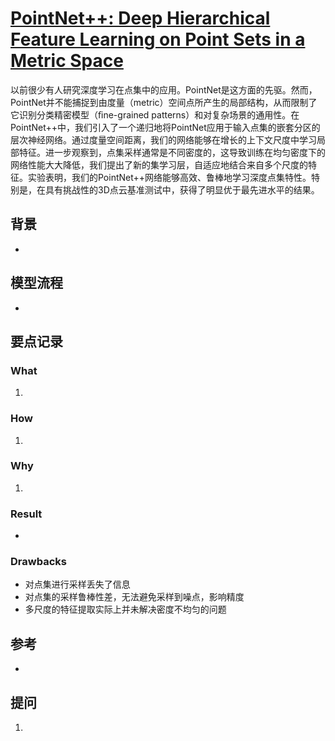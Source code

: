# [PointNet++: Deep Hierarchical Feature Learning on Point Sets in a Metric Space](https://arxiv.org/abs/1706.02413)
以前很少有人研究深度学习在点集中的应用。PointNet是这方面的先驱。然而，PointNet并不能捕捉到由度量（metric）空间点所产生的局部结构，从而限制了它识别分类精密模型（ﬁne-grained patterns）和对复杂场景的通用性。在PointNet++中，我们引入了一个递归地将PointNet应用于输入点集的嵌套分区的层次神经网络。通过度量空间距离，我们的网络能够在增长的上下文尺度中学习局部特征。进一步观察到，点集采样通常是不同密度的，这导致训练在均匀密度下的网络性能大大降低，我们提出了新的集学习层，自适应地结合来自多个尺度的特征。实验表明，我们的PointNet++网络能够高效、鲁棒地学习深度点集特性。特别是，在具有挑战性的3D点云基准测试中，获得了明显优于最先进水平的结果。

## 背景
- 
## 模型流程
- 
## 要点记录
### What
1. 
### How
1.
### Why
1.
### Result
- 
### Drawbacks
- 对点集进行采样丢失了信息
- 对点集的采样鲁棒性差，无法避免采样到噪点，影响精度
- 多尺度的特征提取实际上并未解决密度不均匀的问题
## 参考
- 
## 提问
1. 
